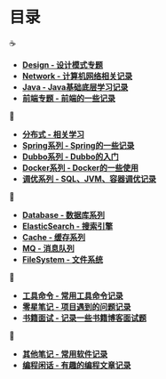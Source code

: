 # 目录

<!-- https://github.com/markdown-it/markdown-it-emoji/blob/master/lib/data/full.json -->

:coffee:

- [**Design - 设计模式专题**](/design/)
- [**Network - 计算机网络相关记录**](/network/)
- [**Java - Java基础底层学习记录**](/java/)
- [**前端专题 - 前端的一些记录**](/front/)

<!-- :cloud: -->
:wrench:

- [**分布式 - 相关学习**](/distributed/)
- [**Spring系列 - Spring的一些记录**](/springboot/)
- [**Dubbo系列 - Dubbo的入门**](/dubbo/)
- [**Docker系列 - Docker的一些使用**](/docker/)
- [**调优系列 - SQL、JVM、容器调优记录**](/tuning/)

:floppy_disk:

- [**Database - 数据库系列**](/database/)
- [**ElasticSearch - 搜索引擎**](/elasticsearch/)
- [**Cache - 缓存系列**](/cache/)
- [**MQ - 消息队列**](/mq/)
- [**FileSystem - 文件系统**](/fs/)

:art:

- [**工具命令 - 常用工具命令记录**](/command/)
- [**零星笔记 - 项目遇到的问题记录**](/note/)
- [**书籍面试 - 记录一些书籍博客面试题**](/book/)

:memo:

- [**其他笔记 - 常用软件记录**](/other/)
- [**编程闲话 - 有趣的编程文章记录**](/gossip/)